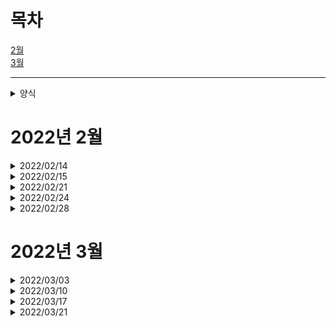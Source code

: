  # 목차

 [2월](https://github.com/urous3814/urous3814/blob/main/Development_log.md#2022%EB%85%84-2%EC%9B%94)   
 [3월](https://github.com/urous3814/urous3814/blob/main/Development_log.md#2022%EB%85%84-3%EC%9B%94)
  
---

<details>
<summary>양식</summary>
<div markdown="1">
  
---

## 날짜 [개발 Location]

### [프로젝트명](프로젝트 레포 링크)

#### 프로그램명
  
  * 주요변경사항(보충설명)
    * 하위 변경사항
      * 하위 변경사항 설명

#### 회의
  
  * 활동명
    * 주요 내용
      * 결과 및 보충내용
  
---
 
</div>
</details>

# 2022년 2월

<details>
<summary>2022/02/14</summary>
<div markdown="1">  
 
-----------------------------------------------------------------------------

## 2022/02/14 [OFFLINE]

### [The Coala](https://github.com/urous3814/TheCoala_Dev/tree/main/02/14)

#### Coala Windows Server

 * ListBox2 접속학생 표기방법, 저장방법 변동(id -> id,name / ~~배열에 저장~~ )
   * SUNCHUL function 수정
     * name값 받아오는 sql 추가
   * Check_Login function 수정
     * logout시 표기되는 요소 id > name 수정
   * user interface 표기되는 요소 name 으로 수정
  
 * Coala Server 원격 종료 수단 제작(redis/RestAPI 사용)
   * RestAPI 기능 제작
   * Thread 기능추가, **수정필요**
   
 * id, name 값 제대로 저장 안된것들 수정(API, mysql)
   * teacher, teacher_name, teacher_id, Teacher, Teacher_Check 변수 제대로 매칭 안된 값들 수정, **변수 정리 및 통합 필요**
   
#### Coala Meeting
  
  * 전체 프로세스 테스트 진행 (Client 24대 사용)
    * Client 비정상 Close(Terminate)시 DB에 Login_Status 변경 안되는 오류 발생
       *  서버에서 DB Login_Status 변경 기능 도입하기로 결정   
    * 서버 원격 접속해제 기능 필요함 
      * 기능 추가, **테스트 필요**   
    * Wifi 강제 종료로 인한 Client 비정상 Disconnect 시 Reconnect 기능에서 오류발생   

  * 회의 진행
    * 보완사항
      1. Problem 다중 전송 기능 필요 (구현)
      2. Connection Check 시 Timer 을 활용해 Reconnect 기능 구현 (구현)(테스트 완료)
      3. API 강희쌤ver로 변경 필요 **(미구현)**
 
 ---
 
</div>
</details>
  
<details>
<summary>2022/02/15</summary>
<div markdown="1">  
  
 ---

## 2022/02/15 [OFFLINE]

### [The Coala](https://github.com/urous3814/TheCoala_Dev/tree/main/02/15)

#### Coala Windows Server
  
  * Coala Server 원격 종료 수단 제작
    * key: ID_Tcheck / value: Logout 을 redis에서 수신해 원격 종료
      * Thread에 id_Tcheck 값들 받아와 Logout이면 ServerLogout() function 수행   
        CodeSubmit이면 CodeSubmitClick function 수행
      * Server의 Form1->Close function 수행 시 프로세스에 Server가 남아있는 버그 발생
        * 현재 Form10 Show로 대체함
   * Login_Check function 에서 Logout한 User Name 표기 오류 해결

#### Coala Meating
  
  * 회의 진행
    * Coala Client 디자인 변경 필요
      * Client의 Answer Panel을 위에서 왼쪽으로 옮기기
      * Client의 Compile, SendCode 버튼 중앙으로 옮기기(미정)
    * Coala API 사용시 key: ID_Tcheck의 value에 요청 사항(CodeSubmit, Logout)을 넣어서 보내기
 
 ---
 
</div>
</details>
  
  
<details>
<summary>2022/02/21</summary>
<div markdown="1">
  
---

## 2022/02/21 [ONLINE]

### [The Coala](https://github.com/urous3814/TheCoala_Dev/tree/main/02/21)

#### The Coala Server
  
  * 모든 API 사용부 Try Catch로 변경(API)
    * 정답처리 부분 Try Catch처리
      * 정답처리시 먼저 id_Scheck 보내놓고 처리
        * 기능 구현 완료, 테스트 필요
  * Server FormClose시 학생 DB에서 Logout처리 안됨.
    * Substr 범위 잘못되어있었음
    * Application->Terminate() 가 DB Logout 처리 되기 전에 실행되어 처리중 나가짐
      * ~~Disconnect~~ formclose 에서 처리하게 변경
        * 취소
    * DBLogout이 rmDelete가 아니라 rmPost로 처리되고있었음
      * 해결

#### 회의
  
  * The Coala Test
    * 호주 원격수업
      * 호주는 인터넷 딜레이가 길어 현 api 시간제한으로는 어려움(issue)
    * try catch 로 api 기동시 에러가 안난다고 함
      * 현재 테스트중
        * 별 문제 없이 작동중
    * 새 디자인 초안 완성
      *도입중(태민t)
    * 마지막 한명이 안나가는 일 발생
    
  
---
 
</div>
</details>


<details>
<summary>2022/02/24</summary>
<div markdown="1">
  
---

## 2022/02/24 [ONLINE]

### [The Coala](https://github.com/urous3814/TheCoala_Dev/tree/main/02/24)

#### Coala Windows Server
  
  * 디자인 변경
    * 추가점수 메뉴 디자인 변경
      * 오타, 에러 및 각종 이슈또한 해결
    * Student Info Form 수정
    * Main Form 코드뷰어 구조 변경
  * 변수 통합 및 정리 진행

#### Coala Windows Client
  
  * 디자인 변경
    * Login Form 디자인 변경
      * Teacher Selection 구역 구조 변경
      *SonLab 로고 추가
    * 다크모드 추가
      * CodeEditon 부분의 다크모드 기능 추가
        * PopupMenu에 다크모드 ON/OFF 기능 추가
        * 다크모드용 Syntax Highlighter 구현(c,c++ / python)
  * Main Form Close 시 DB_Logout 기능 제거(서버로 이전)
  * ListBox2 의 보여지는 student info 변경(Name)
  * Code 채점 시 그다음 Problem 주는 기능 수정
    * P_num 기준 문제제공에서 DB 기준으로 변경
  * 재접속 기능 보완
---
 
</div>
</details>


<details>
<summary>2022/02/28</summary>
<div markdown="1">
  
---

## 2022/02/28 [OFFLINE]

### [The Coala](https://github.com/urous3814/TheCoala_Dev/tree/main/02/28)

#### The Coala Client
  
  * Offline Compile 기능 구현
    * C++빌더의 컴파일러 사용
    * On/Offline Compiler 전환기능 제작(내정보)
#### The Coala Downloader
  * 경로오류 수정
  * BCC 기능설치 추가
  * 최적화

#### The Coala Meeting
  
  * A팀 회의
    * 컴파일 방법 수정
      * Offline Compiler 기본으로 사용하고 문제 생길시 교사가 Online Compiler 기능 사용권한 주게하기(비상용으로)
    * 코드전송 프로세스 수정 (너무 많은 자원 쓸데없이 사용)
      * 제출시 코드를 DB로 보낸후 가져오는것이 아니라 Redis를 통해 보내고 그것을 받아와 정답처리시에만 DB에 저장하게 하기
        * Redis 용량제한 확인해보기
        *현재 제출코드 주석처리해놓음
        *학생이 제출시에는 DB에 저장 안되게 하기
    * 정답처리 프로세스 수정
      * 오답, 재시도, 피드백은 Redis만으로 가게(DB사용 X)
      * 정답은 DB에 기록되게
      * 모든 정답처리 시 Redis로 가기는 하지만 DB 기록은 정답시에만 하게
    * ~~DB기준이 아니라 Redis 로그인 상태를 통해서 로그인을 확인하는 방향으로 진행(Redis와 DB가 따로놈)~~ (보류)
      * Redis가 DB에 로그인상태 기록하고 그 후에 서버에서 그것을 확인해 로그인
    * 디자인 변경 (Client)
      * Form2 의 Label12를 변수로 바꾸기(필요없는 Unvisible Component)
      * 로그인 버튼을 Image2 에서 Button으로 바꾸기(직관적이지 않은 버튼)
    * thread에서 Keyvalue를 계속 선언함(메모리 소모가 큼)
      * Thread에서는 전역변수를 memset으로 초기화하는것만 하는방향으로(Keyvalue를 전역변수로)
        * Keyvalue는 String이므로 이차원배열이므로 fill으로 하는것이 더 좋음
          * fill으로 초기화하기(보류)
    * Client의 Form1이 꺼질때도 DB에서 Logout 처리되게 하기
      * Form2의 FormClose Event를 Form1의 FormClose 이벤트에 넣어주기(완료)(테스트 필요)
    * 문제전송 과정 변경
      * 현재는 DB의 Processing에서 문제전송을 함
        * Redis가 DB에서 문제번호를 검색해 꺼내서 문제를 직접 API로 보내주게 하기
    * [ToDo]
      * 개발시 필요한 정보들 정리해놓기(std = Student 등)
      * CoalaDownloader을 인증하는 방법 알아보기
        * 백신에서 막히는 경우를 예방하기 위해
  
---
 
 
 
</div>
</details>

# 2022년 3월

<details>
<summary>2022/03/03</summary>
<div markdown="1">
  
---

## 2022/03/04 [OFFLINE]

### [The Coala](https://github.com/urous3814/TheCoala_Dev/tree/main/03/03)

#### The Coala Client
  
  * 컴파일 관련 오류(offline compiler)
    * 컴파일 경로 변경
      * Temp에서 C:/Coala로 변경
    * 컴파일러 결함 보완
      * String 을 include 하는 내용 자동 추가하게 변경
  * DB 과부화 관련 수정
    * DB 접근 줄이고 api 로 기능 대체작업
  
---
 
</div>
</details>


<details>
<summary>2022/03/10</summary>
<div markdown="1">
  
---

## 2022/03/10 [Online]

### [The Coala](https://github.com/urous3814/TheCoala_Dev/tree/main/03/10)

#### Coala_Downloader
  
  * 전체적 구조 변경
    * 모양 그럴싸하게 바꾸고 최적화

#### The Coala Client
  
  * 자동 업데이트 기능 추가(Powershell 사용)
  * 컴파일 모드(온라인, 오프라인) 시각적 차이 구현
  * 티어별 아이콘 제작(미완)
  

#### 회의
  
  * 회의
    * 자동업데이트 버튼 만들기
      * 웹에서 직접 Coala 메인 파일 받을 수 있게 하기
      * 다운로더 파일, 다운로더 받아오게 만들기
      * 온라인, 오프라인 다운로더 만들기
    * 레벨별 아이콘(메달) 집어넣기
      * 코알라 클라이언트에 이미지 집어넣기 
        * 점수 구하는 부분 넣기(누적점수)
        * 랭킹으로 진행
    * 코알라 버전체크 API에서 뿌려주게 하기
  
---
 
</div>
</details>

<details>
<summary>2022/03/17</summary>
<div markdown="1">
  
---

## 2022/03/17 [OFFLINE]

### [The Coala](https://github.com/urous3814/TheCoala_Dev/tree/main/03/17)

#### The Coala Client
  
  * 중복실행 방지기능 추가(CMD활용)
    * 컴파일된 파일명 통일
    * 중복실행시 기존에 켜져있던 프로그램 꺼지게하는 기능 추가
  * 코알라 메신저 서비스 구현
    * API를 사용한 메세지 전송 기능을 구현
  
 
 #### The Coala Client
   * 코알라 서버 다운로더 제작
   * 코알라 메신저 서비스 구현
     * API를 사용한 메세지 전송 기능을 구현
 
 #### Coala_Downloader
  
  * Server Downloader 제작
  * Downloader 기능 추가
    * Remover Program, Auto-Update 기능 구현
    * API 안되는 이슈 해결
 
 ### [Physics Tracker](https://github.com/urous3814/dev/tree/main/Physics_Project)
 
 #### Python Tracker
   * Object Tracking 기능 구현

  
---
 
</div>
</details>

<details>
<summary>2022/03/21</summary>
<div markdown="1">
  
---

## 2022/03/21 [OFFLINE]

### [Physics Tracker](https://github.com/urous3814/dev/tree/main/Physics_Project)

#### Python Tracker
  
  * DB insert sql문 추가(보충설명)
    * Exp_Name, SECOND, Obj_x, Obj_y 등의 정보를 Mysql 서버의 DB에 저장
      * 하위 변경사항 설명
 
 #### Mysql Server
  * Mysql Server 구현
    * study_db(DB) / experiment(TABLE) 제작
DB Schema
|Field|Type|Null|
|------|---|---|
|Exp_Name|varchar(32)|No|
|Obj_X|float|No|
|Obj_Y|float|No|
|Obj_V|float|Yes|
|Obj_A|float|Yes|
|Obj_SETA|float|Yes|
|SECOND|float|No|

  
---
 
</div>
</details>
